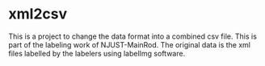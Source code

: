 # xml2csv
This is a project to change the data format into a combined csv file. This is part of the labeling work of NJUST-MainRod. The original data is the xml files labelled by the labelers using labelImg software.
